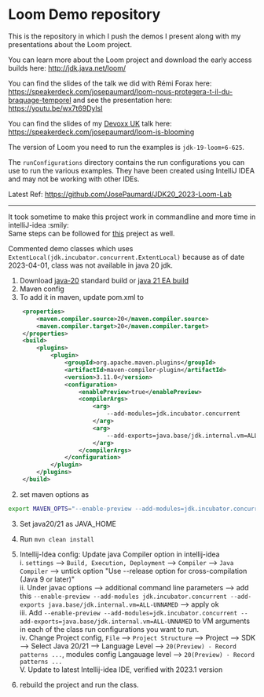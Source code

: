 Loom Demo repository
====================

This is the repository in which I push the demos I present along with my presentations about the Loom project.

You can learn more about the Loom project and download the early access builds here: http://jdk.java.net/loom/

You can find the slides of the talk we did with Rémi Forax here: https://speakerdeck.com/josepaumard/loom-nous-protegera-t-il-du-braquage-temporel and see the presentation here: https://youtu.be/wx7t69DylsI

You can find the slides of my [Devoxx UK](https://www.devoxx.co.uk/) talk here: https://speakerdeck.com/josepaumard/loom-is-blooming

The version of Loom you need to run the examples is `jdk-19-loom+6-625`.

The `runConfigurations` directory contains the run configurations you can use to run the various examples. They have been created using IntelliJ IDEA and may not be working with other IDEs. 

Latest Ref: https://github.com/JosePaumard/JDK20_2023-Loom-Lab

-----------------------------
   
It took sometime to make this project work in commandline and more time in intelliJ-idea :smily:   
Same steps can be followed for [this](https://github.com/JosePaumard/2022_javaone-loom-livelab) preject as well.   

Commented demo classes which uses `ExtentLocal(jdk.incubator.concurrent.ExtentLocal)` because as of date 2023-04-01, class was not available in java 20 jdk.   

1. Download [java-20](https://adoptium.net/temurin/releases/?version=20) standard build or [java 21 EA build](https://jdk.java.net/21/)   
2. Maven config       
1. To add it in maven, update pom.xml to     
```xml
    <properties>
        <maven.compiler.source>20</maven.compiler.source>
        <maven.compiler.target>20</maven.compiler.target>
    </properties>
    <build>
        <plugins>
            <plugin>
                <groupId>org.apache.maven.plugins</groupId>
                <artifactId>maven-compiler-plugin</artifactId>
                <version>3.11.0</version>
                <configuration>
                    <enablePreview>true</enablePreview>
                    <compilerArgs>
                        <arg>
                            --add-modules=jdk.incubator.concurrent
                        </arg>
                        <arg>
                            --add-exports=java.base/jdk.internal.vm=ALL-UNNAMED
                        </arg>
                    </compilerArgs>
                </configuration>
            </plugin>
        </plugins>
    </build>
```

2. set maven options as   
```bash
export MAVEN_OPTS="--enable-preview --add-modules=jdk.incubator.concurrent --add-exports=java.base/jdk.internal.vm=ALL-UNNAMED"
```

3. Set java20/21 as JAVA_HOME
4. Run `mvn clean install`

5. Intellij-Idea config:   Update java Compiler option in intellij-idea   
i. `settings` --> `Build, Execution, Deployment` --> `Compiler` --> `Java Compiler` --> untick option "Use --release option for cross-compilation (Java 9 or later)"       
ii. Under javac options --> additional command line parameters --> add this `--enable-preview --add-modules jdk.incubator.concurrent --add-exports java.base/jdk.internal.vm=ALL-UNNAMED` --> apply ok   
iii. Add `--enable-preview --add-modules=jdk.incubator.concurrent --add-exports=java.base/jdk.internal.vm=ALL-UNNAMED` to VM arguments in each of the class run configurations you want to run.   
iv. Change Project config, `File` --> `Project Structure` --> Project --> SDK --> Select Java 20/21 --> Language Level --> `20(Preview) - Record patterns ...`, modules config Langauage level --> `20(Preview) - Record patterns ...`   
V. Update to latest Intellij-idea IDE, verified with 2023.1 version   


6. rebuild the project and run the class.  
